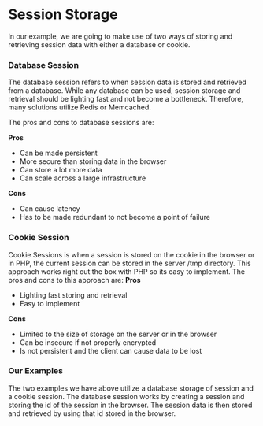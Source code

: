 # Session Storage

In our example, we are going to make use of two ways of storing and retrieving session data with either a database or cookie.

### Database Session
The database session refers to when session data is stored and retrieved from a database. While any database can be used, session storage and retrieval should be lighting fast and not become a bottleneck. Therefore, many solutions utilize Redis or Memcached. 

The pros and cons to database sessions are:

**Pros**
- Can be made persistent
- More secure than storing data in the browser
- Can store a lot more data
- Can scale across a large infrastructure

**Cons**
- Can cause latency
- Has to be made redundant to not become a point of failure

### Cookie Session

Cookie Sessions is when a session is stored on the cookie in the browser or in PHP, the current session can be stored in the server /tmp directory. This approach works right out the box with PHP so its easy to implement. The pros and cons to this approach are:
**Pros**
- Lighting fast storing and retrieval
- Easy to implement

**Cons**

- Limited to the size of storage on the server or in the browser
- Can be insecure if not properly encrypted
- Is not persistent and the client can cause data to be lost

### Our Examples

The two examples we have above utilize a database storage of session and a cookie session. The database session works by creating a session and storing the id of the session in the browser. The session data is then stored and retrieved by using that id stored in the browser.